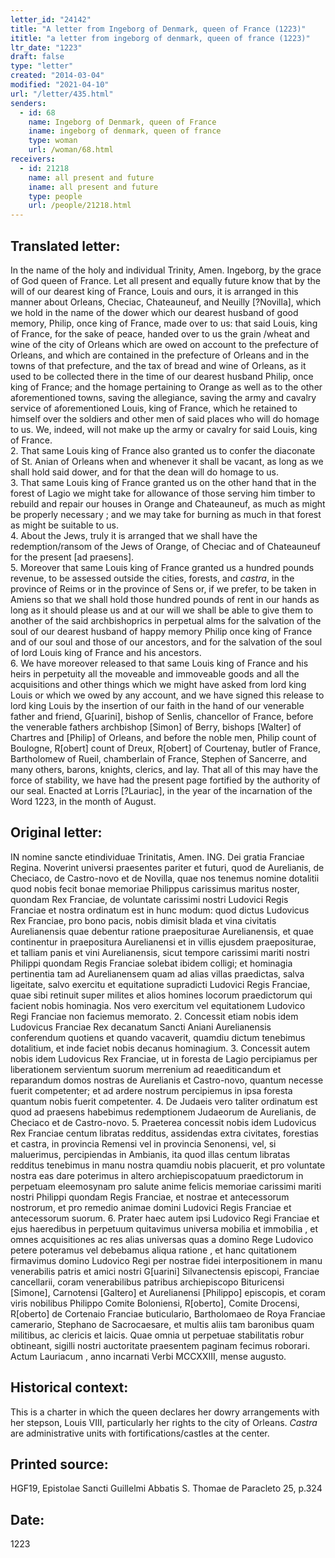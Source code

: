 ```yaml
---
letter_id: "24142"
title: "A letter from Ingeborg of Denmark, queen of France (1223)"
ititle: "a letter from ingeborg of denmark, queen of france (1223)"
ltr_date: "1223"
draft: false
type: "letter"
created: "2014-03-04"
modified: "2021-04-10"
url: "/letter/435.html"
senders:
  - id: 68
    name: Ingeborg of Denmark, queen of France
    iname: ingeborg of denmark, queen of france
    type: woman
    url: /woman/68.html
receivers:
  - id: 21218
    name: all present and future
    iname: all present and future
    type: people
    url: /people/21218.html
---
```

<h2> Translated letter:</h2><p>In the name of the holy and individual Trinity, Amen. Ingeborg, by the grace of God queen of France. Let all present and equally future know that by the will of our dearest king of France, Louis and ours, it is arranged in this manner about Orleans, Checiac, Chateauneuf, and Neuilly [?Novilla], which we hold in the name of the dower which our dearest husband of good memory, Philip, once king of France, made over to us: that said Louis, king of France, for the sake of peace, handed over to us the grain /wheat and wine of the city of Orleans which are owed on account to the prefecture of Orleans, and which are contained in the prefecture of Orleans and in the towns of that prefecture, and the tax of bread and wine of Orleans, as it used to be collected there in the time of our dearest husband Philip, once king of France; and the homage pertaining to Orange as well as to the other aforementioned towns, saving the allegiance, saving the army and cavalry service of aforementioned Louis, king of France, which he retained to himself over the soldiers and other men of said places who will do homage to us. We, indeed, will not make up the army or cavalry for said Louis, king of France. <br>2. That same Louis king of France also granted us to confer the diaconate of St. Anian of Orleans when and whenever it shall be vacant, as long as we shall hold said dower, and for that the dean will do homage to us. <br>3. That same Louis king of France granted us on the other hand that in the forest of Lagio we might take for allowance of those serving him timber to rebuild and repair our houses in Orange and Chateauneuf, as much as might be properly necessary ; and we may take for burning as much in that forest as might be suitable to us. <br>4. About the Jews, truly it is arranged that we shall have the redemption/ransom of the Jews of Orange, of Checiac and of Chateauneuf for the present [ad praesens]. <br>5. Moreover that same Louis king of France granted us a hundred pounds revenue, to be assessed outside the cities, forests, and <em>castra</em>, in the province of Reims or in the province of Sens or, if we prefer, to be taken in Amiens so that we shall hold those hundred pounds of rent in our hands as long as it should please us and at our will we shall be able to give them to another of the said archbishoprics in perpetual alms for the salvation of the soul of our dearest husband of happy memory Philip once king of France and of our soul and those of our ancestors, and for the salvation of the soul of lord Louis king of France and his ancestors. <br>6. We have moreover released to that same Louis king of France and his heirs in perpetuity all the moveable and immoveable goods and all the acquisitions and other things which we might have asked from lord king Louis or which we owed by any account, and we have signed this release to lord king Louis by the insertion of our faith in the hand of our venerable father and friend, G[uarini], bishop of Senlis, chancellor of France, before the venerable fathers archbishop [Simon] of Berry, bishops [Walter] of Chartres and [Philip] of Orleans, and before the noble men, Philip count of Boulogne, R[obert] count of Dreux, R[obert] of Courtenay, butler of France, Bartholomew of Rueil, chamberlain of France, Stephen of Sancerre, and many others, barons, knights, clerics, and lay. That all of this may have the force of stability, we have had the present page fortified by the authority of our seal. Enacted at Lorris [?Lauriac], in the year of the incarnation of the Word 1223, in the month of August.</p><h2 class="mt-4"> Original letter:</h2>IN nomine sancte etindividuae Trinitatis, Amen. ING. Dei gratia Franciae Regina. Noverint universi praesentes pariter et futuri, quod de Aurelianis, de Checiaco, de Castro-novo et de Novilla, quae nos tenemus nomine dotalitii quod nobis fecit bonae memoriae Philippus carissimus maritus noster, quondam Rex Franciae, de voluntate carissimi nostri Ludovici Regis Franciae et nostra ordinatum est in hunc modum: quod dictus Ludovicus Rex Franciae, pro bono pacis, nobis dimisit blada et vina civitatis Aurelianensis quae debentur ratione praepositurae Aurelianensis, et quae continentur in praepositura Aurelianensi et in villis ejusdem praepositurae, et talliam panis et vini Aurelianensis, sicut tempore carissimi mariti nostri Philippi quondam Regis Franciae solebat ibidem colligi; et hominagia pertinentia tam ad Aurelianensem quam ad alias villas praedictas, salva ligeitate, salvo exercitu et equitatione supradicti Ludovici Regis Franciae, quae sibi retinuit super milites et alios homines locorum praedictorum qui facient nobis hominagia. Nos vero exercitum vel equitationem Ludovico Regi Franciae non faciemus memorato.
2. Concessit etiam nobis idem Ludovicus Franciae Rex decanatum Sancti Aniani Aurelianensis conferendum quotiens et quando vacaverit, quamdiu dictum tenebimus dotalitium, et inde faciet nobis decanus hominagium.
3. Concessit autem nobis idem Ludovicus Rex Franciae, ut in foresta de Lagio percipiamus per liberationem servientum suorum merrenium ad reaediticandum et reparandum domos nostras de Aurelianis et Castro-novo, quantum necesse fuerit competenter; et ad ardere nostrum percipiemus in ipsa foresta quantum nobis fuerit competenter.
4. De Judaeis vero taliter ordinatum est quod ad praesens habebimus redemptionem Judaeorum de Aurelianis, de Checiaco et de Castro-novo.
5. Praeterea concessit nobis idem Ludovicus Rex Franciae centum libratas redditus, assidendas extra civitates, forestias et castra, in provincia Remensi vel in provincia Senonensi, vel, si maluerimus, percipiendas in Ambianis, ita quod illas centum libratas redditus tenebimus in manu nostra quamdiu nobis placuerit, et pro voluntate nostra eas dare poterimus in altero archiepiscopatuum praedictorum in perpetuam eleemosynam pro salute anime felicis memoriae carissimi mariti nostri Philippi quondam Regis Franciae, et nostrae et antecessorum nostrorum, et pro remedio animae domini Ludovici Regis Franciae et antecessorum suorum.
6. Prater haec autem ipsi Ludovico Regi Franciae et ejus haeredibus in perpetuum quitavimus universa mobilia et immobilia , et omnes acquisitiones ac res alias universas quas a domino Rege Ludovico petere poteramus vel debebamus aliqua ratione , et hanc quitationem firmavimus domino Ludovico Regi per nostrae fidei interpositionem in manu venerabilis patris et amici nostri G[uarini] Silvanectensis episcopi, Franciae cancellarii, coram venerabilibus patribus archiepiscopo Bituricensi [Simone], Carnotensi [Galtero] et Aurelianensi [Philippo] episcopis, et coram viris nobilibus Philippo Comite Boloniensi, R[oberto], Comite Drocensi, R[oberto] de Cortenaio Franciae buticulario, Bartholomaeo de Roya Franciae camerario, Stephano de Sacrocaesare, et multis aliis tam baronibus quam militibus, ac clericis et laicis. Quae omnia ut perpetuae stabilitatis robur obtineant, sigilli nostri auctoritate praesentem paginam fecimus roborari.
Actum Lauriacum , anno incarnati Verbi MCCXXIII, mense augusto.
<h2 class="mt-4"> Historical context:</h2><p>This is a charter in which the queen declares her dowry arrangements with her stepson, Louis VIII, particularly her rights to the city of Orleans. <em>Castra</em> are administrative units with fortifications/castles at the center.</p><h2 class="mt-4"> Printed source:</h2>HGF19, Epistolae Sancti Guillelmi Abbatis S. Thomae de Paracleto 25, p.324
<h2 class="mt-4"> Date:</h2>1223